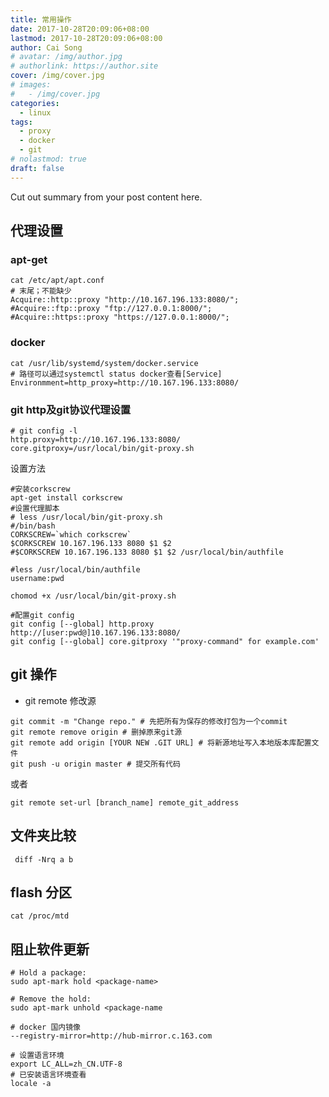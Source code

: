 ```yaml
---
title: 常用操作
date: 2017-10-28T20:09:06+08:00
lastmod: 2017-10-28T20:09:06+08:00
author: Cai Song
# avatar: /img/author.jpg
# authorlink: https://author.site
cover: /img/cover.jpg
# images:
#   - /img/cover.jpg
categories:
  - linux
tags:
  - proxy
  - docker
  - git
# nolastmod: true
draft: false
---
```


Cut out summary from your post content here.

<!--more-->

## 代理设置

### apt-get
```shell
cat /etc/apt/apt.conf
# 末尾；不能缺少
Acquire::http::proxy "http://10.167.196.133:8080/";
#Acquire::ftp::proxy "ftp://127.0.0.1:8000/";
#Acquire::https::proxy "https://127.0.0.1:8000/";
```

### docker
```shell
cat /usr/lib/systemd/system/docker.service 
# 路径可以通过systemctl status docker查看[Service]
Environmment=http_proxy=http://10.167.196.133:8080/
```
### git  http及git协议代理设置

```shell
# git config -l
http.proxy=http://10.167.196.133:8080/
core.gitproxy=/usr/local/bin/git-proxy.sh
```
设置方法
```shell
#安装corkscrew
apt-get install corkscrew
#设置代理脚本
# less /usr/local/bin/git-proxy.sh 
#/bin/bash
CORKSCREW=`which corkscrew`
$CORKSCREW 10.167.196.133 8080 $1 $2 
#$CORKSCREW 10.167.196.133 8080 $1 $2 /usr/local/bin/authfile

#less /usr/local/bin/authfile
username:pwd

chomod +x /usr/local/bin/git-proxy.sh 

#配置git config
git config [--global] http.proxy http://[user:pwd@]10.167.196.133:8080/
git config [--global] core.gitproxy '"proxy-command" for example.com'
```

## git 操作
* git remote 修改源
```shell
git commit -m "Change repo." # 先把所有为保存的修改打包为一个commit
git remote remove origin # 删掉原来git源
git remote add origin [YOUR NEW .GIT URL] # 将新源地址写入本地版本库配置文件
git push -u origin master # 提交所有代码
```
或者
```shell
git remote set-url [branch_name] remote_git_address
```

## 文件夹比较
```shell
 diff -Nrq a b
```

## flash 分区
```shell
cat /proc/mtd
```

## 阻止软件更新
```shell
# Hold a package:
sudo apt-mark hold <package-name>

# Remove the hold:
sudo apt-mark unhold <package-name
```

```shell
# docker 国内镜像
--registry-mirror=http://hub-mirror.c.163.com
```

```shell
# 设置语言环境
export LC_ALL=zh_CN.UTF-8
# 已安装语言环境查看
locale -a
```
